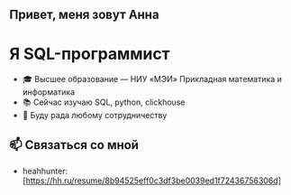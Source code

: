 ## Привет, меня зовут Анна

# Я SQL-программист

- 🎓 Высшее образование — НИУ «МЭИ‎» Прикладная математика и информатика
- 📚 Сейчас изучаю SQL, python, clickhouse
- 👥 Буду рада любому сотрудничеству

## 📫 Связаться со мной
- heahhunter: [https://hh.ru/resume/8b94525eff0c3df3be0039ed1f72436756306d]

<!---
annakhairova/annakhairova is a ✨ special ✨ repository because its `README.md` (this file) appears on your GitHub profile.
You can click the Preview link to take a look at your changes.
--->
